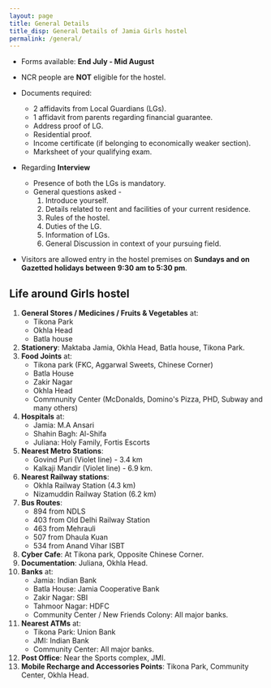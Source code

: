 ```yaml
---
layout: page
title: General Details
title_disp: General Details of Jamia Girls hostel
permalink: /general/
---
```

- Forms available: **End July - Mid August**
- NCR people are **NOT** eligible for the hostel.
- Documents required:
    * 2 affidavits from Local Guardians (LGs).
    * 1 affidavit from parents regarding financial guarantee.
    * Address proof of LG.
    * Residential proof.
    * Income certificate (if belonging to economically weaker section).
    * Marksheet of your qualifying exam.
- Regarding **Interview**
    * Presence of both the LGs is mandatory.
    * General questions asked -
       1. Introduce yourself.
       2. Details related to rent and facilities of your current residence.
       3. Rules of the hostel.
       4. Duties of the LG.
       5. Information of LGs.
       6. General Discussion in context of your pursuing field.

- Visitors are allowed entry in the hostel premises on **Sundays and on Gazetted holidays between 9:30 am to 5:30 pm**.

## Life around Girls hostel
1. **General Stores / Medicines / Fruits & Vegetables** at:
    - Tikona Park
    - Okhla Head
    - Batla house
2. **Stationery**: Maktaba Jamia, Okhla Head, Batla house, Tikona Park.
3. **Food  Joints** at:
    - Tikona park (FKC, Aggarwal Sweets, Chinese Corner)
    - Batla House
    - Zakir Nagar
    - Okhla Head
    - Commnunity Center (McDonalds, Domino's Pizza, PHD, Subway and many others)
4. **Hospitals** at:
    - Jamia: M.A Ansari
    - Shahin Bagh:  Al-Shifa
    - Juliana: Holy Family, Fortis Escorts
5. **Nearest Metro Stations**:
    - Govind Puri (Violet line) - 3.4 km
    - Kalkaji Mandir (Violet line) - 6.9 km.
6. **Nearest Railway stations**:
    - Okhla Railway Station (4.3 km)
    - Nizamuddin Railway Station (6.2 km)
7. **Bus Routes**:
    - 894 from NDLS
    - 403 from Old Delhi Railway Station
    - 463 from Mehrauli
    - 507 from Dhaula Kuan
    - 534 from Anand Vihar ISBT
8. **Cyber Cafe**: At Tikona park, Opposite Chinese Corner.
9. **Documentation**: Juliana, Okhla Head.
10. **Banks** at:
    - Jamia: Indian Bank
    - Batla House: Jamia Cooperative Bank
    - Zakir Nagar: SBI
    - Tahmoor Nagar: HDFC
    - Community Center / New Friends Colony: All major banks.
11. **Nearest ATMs** at:
    - Tikona Park: Union Bank
    - JMI: Indian Bank
    - Community Center: All major banks.
12. **Post Office**: Near the Sports complex, JMI.
13. **Mobile Recharge and Accessories Points**: Tikona Park, Community Center, Okhla Head.

